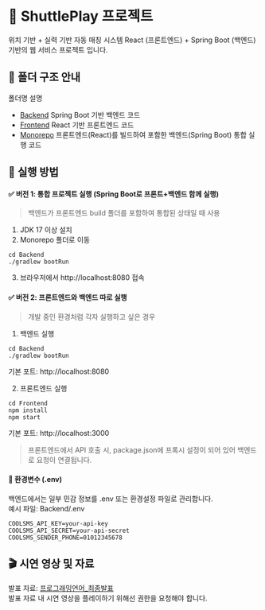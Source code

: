 # 🏸 ShuttlePlay 프로젝트

위치 기반 + 실력 기반 자동 매칭 시스템
React (프론트엔드) + Spring Boot (백엔드) 기반의 웹 서비스 프로젝트 입니다.

## 📁 폴더 구조 안내
폴더명	설명
- [Backend](../Backend)	Spring Boot 기반 백엔드 코드
- [Frontend](../Frontend)	React 기반 프론트엔드 코드
- [Monorepo](./Monorepo) 프론트엔드(React)를 빌드하여 포함한 백엔드(Spring Boot) 통합 실행 코드


## 🚀 실행 방법
#### ✅ 버전 1: 통합 프로젝트 실행 (Spring Boot로 프론트+백엔드 함께 실행)
>백엔드가 프론트엔드 build 폴더를 포함하여 통합된 상태일 때 사용
1. JDK 17 이상 설치
2. Monorepo 폴더로 이동

```
cd Backend
./gradlew bootRun
```

3. 브라우저에서 http://localhost:8080 접속

#### ✅ 버전 2: 프론트엔드와 백엔드 따로 실행

>개발 중인 환경처럼 각자 실행하고 싶은 경우
1. 백엔드 실행
```
cd Backend
./gradlew bootRun
```
기본 포트: http://localhost:8080

2. 프론트엔드 실행
```
cd Frontend
npm install
npm start
```
기본 포트: http://localhost:3000

>프론트엔드에서 API 호출 시, package.json에 프록시 설정이 되어 있어 백엔드로 요청이 연결됩니다.

#### 🔐 환경변수 (.env)
백엔드에서는 일부 민감 정보를 .env 또는 환경설정 파일로 관리합니다.<br>
예시 파일: Backend/.env
```
COOLSMS_API_KEY=your-api-key
COOLSMS_API_SECRET=your-api-secret
COOLSMS_SENDER_PHONE=01012345678
```

## 🎬 시연 영상 및 자료
발표 자료: [프로그래밍언어_최종발표](https://docs.google.com/presentation/d/1cbJLZQiRRO8jxw33259UeExzzKJIGWay9NuCx9Zs5_M/edit?usp=sharing)<br>
발표 자료 내 시연 영상을 플레이하기 위해선 권한을 요청해야 합니다.
